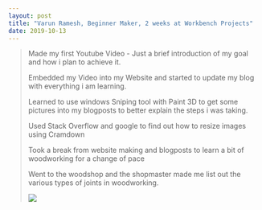 ```yaml
---
layout: post
title: "Varun Ramesh, Beginner Maker, 2 weeks at Workbench Projects"
date: 2019-10-13
---
```


>Made my first Youtube Video - Just a brief introduction of my goal and how i plan to achieve it.
>
>Embedded my Video into my Website and started to update my blog with everything i am learning.
>
>Learned to use windows Sniping tool with Paint 3D to get some pictures into my blogposts to better explain the steps i was taking.
>
>Used Stack Overflow and google to find out how to resize images using Cramdown 
>
>Took a break from website making and blogposts to learn a bit of woodworking for a change of pace
>
>Went to the woodshop and the shopmaster made me list out the various types of joints in woodworking.
>
>![](/Images/joints.jpg)
